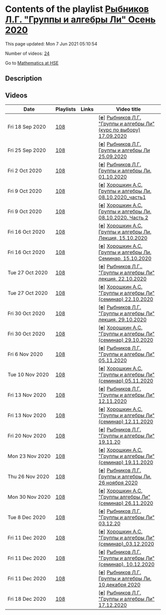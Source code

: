# Contents of the playlist [Рыбников Л.Г. "Группы и алгебры Ли" Осень 2020](https://www.youtube.com/playlist?list=PLq3E5oubNNoC2-mtxXV3sdmd3l2DD8dEz)

This page updated: Mon 7 Jun 2021 05:10:54

Number of videos: [24](#videos)

Go to [Mathematics at HSE](../README.md)

## Description



## Videos

|Date|Playlists|Links|Video title|
|---|---|---|---|
| Fri&nbsp;18&nbsp;Sep&nbsp;2020 | [108](../playlists/108 "Рыбников Л.Г. &#34;Группы и алгебры Ли&#34; Осень 2020") |  | [[**e**](https://studio.youtube.com/video/KV2HITEddEs/edit "Edit")] [Рыбников Л.Г. &#34;Группы и алгебры Ли&#34; (курс по выбору) 17.09.2020](https://www.youtube.com/watch?v=KV2HITEddEs&list=PLq3E5oubNNoC2-mtxXV3sdmd3l2DD8dEz) |
| Fri&nbsp;25&nbsp;Sep&nbsp;2020 | [108](../playlists/108 "Рыбников Л.Г. &#34;Группы и алгебры Ли&#34; Осень 2020") |  | [[**e**](https://studio.youtube.com/video/xQ57GZgMXbg/edit "Edit")] [Рыбников Л.Г. Группы и алгебры Ли 25.09.2020](https://www.youtube.com/watch?v=xQ57GZgMXbg&list=PLq3E5oubNNoC2-mtxXV3sdmd3l2DD8dEz) |
| Fri&nbsp;2&nbsp;Oct&nbsp;2020 | [108](../playlists/108 "Рыбников Л.Г. &#34;Группы и алгебры Ли&#34; Осень 2020") |  | [[**e**](https://studio.youtube.com/video/uq0kem_PdoQ/edit "Edit")] [Рыбников Л.Г. Группы и алгебры Ли. 01.10.2020](https://www.youtube.com/watch?v=uq0kem_PdoQ&list=PLq3E5oubNNoC2-mtxXV3sdmd3l2DD8dEz) |
| Fri&nbsp;9&nbsp;Oct&nbsp;2020 | [108](../playlists/108 "Рыбников Л.Г. &#34;Группы и алгебры Ли&#34; Осень 2020") |  | [[**e**](https://studio.youtube.com/video/DKyHTEYICr4/edit "Edit")] [Хорошкин А.С. Группы и алгебры Ли. 08.10.2020&#95;часть1](https://www.youtube.com/watch?v=DKyHTEYICr4&list=PLq3E5oubNNoC2-mtxXV3sdmd3l2DD8dEz) |
| Fri&nbsp;9&nbsp;Oct&nbsp;2020 | [108](../playlists/108 "Рыбников Л.Г. &#34;Группы и алгебры Ли&#34; Осень 2020") |  | [[**e**](https://studio.youtube.com/video/hNk3qyDSLy0/edit "Edit")] [Хорошкин А.С. Группы и алгебры Ли. 08.10.2020. Часть 2](https://www.youtube.com/watch?v=hNk3qyDSLy0&list=PLq3E5oubNNoC2-mtxXV3sdmd3l2DD8dEz) |
| Fri&nbsp;16&nbsp;Oct&nbsp;2020 | [108](../playlists/108 "Рыбников Л.Г. &#34;Группы и алгебры Ли&#34; Осень 2020") |  | [[**e**](https://studio.youtube.com/video/2FHM84ISGJ4/edit "Edit")] [Хорошкин А.С. Группы и алгебры Ли. Лекция, 15.10.2020](https://www.youtube.com/watch?v=2FHM84ISGJ4&list=PLq3E5oubNNoC2-mtxXV3sdmd3l2DD8dEz) |
| Fri&nbsp;16&nbsp;Oct&nbsp;2020 | [108](../playlists/108 "Рыбников Л.Г. &#34;Группы и алгебры Ли&#34; Осень 2020") |  | [[**e**](https://studio.youtube.com/video/OmZGXRJVzac/edit "Edit")] [Хорошкин А.С. Группы и алгебры Ли. Семинар, 15.10.2020](https://www.youtube.com/watch?v=OmZGXRJVzac&list=PLq3E5oubNNoC2-mtxXV3sdmd3l2DD8dEz) |
| Tue&nbsp;27&nbsp;Oct&nbsp;2020 | [108](../playlists/108 "Рыбников Л.Г. &#34;Группы и алгебры Ли&#34; Осень 2020") |  | [[**e**](https://studio.youtube.com/video/L9dzCNv43ko/edit "Edit")] [Рыбников Л.Г.. &#34;Группы и алгебры Ли&#34; лекция. 22.10.2020](https://www.youtube.com/watch?v=L9dzCNv43ko&list=PLq3E5oubNNoC2-mtxXV3sdmd3l2DD8dEz) |
| Tue&nbsp;27&nbsp;Oct&nbsp;2020 | [108](../playlists/108 "Рыбников Л.Г. &#34;Группы и алгебры Ли&#34; Осень 2020") |  | [[**e**](https://studio.youtube.com/video/itkJaanXMDQ/edit "Edit")] [Хорошкин А.С. &#34;Группы и алгебры Ли&#34; (семинар) 22.10.2020](https://www.youtube.com/watch?v=itkJaanXMDQ&list=PLq3E5oubNNoC2-mtxXV3sdmd3l2DD8dEz) |
| Fri&nbsp;30&nbsp;Oct&nbsp;2020 | [108](../playlists/108 "Рыбников Л.Г. &#34;Группы и алгебры Ли&#34; Осень 2020") |  | [[**e**](https://studio.youtube.com/video/6YceotvZfA8/edit "Edit")] [Рыбников Л.Г. &#34;Группы и алгебры Ли&#34; лекция. 29.10.2020](https://www.youtube.com/watch?v=6YceotvZfA8&list=PLq3E5oubNNoC2-mtxXV3sdmd3l2DD8dEz) |
| Fri&nbsp;30&nbsp;Oct&nbsp;2020 | [108](../playlists/108 "Рыбников Л.Г. &#34;Группы и алгебры Ли&#34; Осень 2020") |  | [[**e**](https://studio.youtube.com/video/yzU-305fW4w/edit "Edit")] [Хорошкин А.С. &#34;Группы и алгебры Ли&#34; (семинар) 29.10.2020](https://www.youtube.com/watch?v=yzU-305fW4w&list=PLq3E5oubNNoC2-mtxXV3sdmd3l2DD8dEz) |
| Fri&nbsp;6&nbsp;Nov&nbsp;2020 | [108](../playlists/108 "Рыбников Л.Г. &#34;Группы и алгебры Ли&#34; Осень 2020") |  | [[**e**](https://studio.youtube.com/video/FX2wGBK_9g4/edit "Edit")] [Рыбников Л.Г. &#34;Группы и алгебры Ли&#34; 05.11.2020](https://www.youtube.com/watch?v=FX2wGBK_9g4&list=PLq3E5oubNNoC2-mtxXV3sdmd3l2DD8dEz) |
| Tue&nbsp;10&nbsp;Nov&nbsp;2020 | [108](../playlists/108 "Рыбников Л.Г. &#34;Группы и алгебры Ли&#34; Осень 2020") |  | [[**e**](https://studio.youtube.com/video/N9Ml9Ecib6Q/edit "Edit")] [Хорошкин А.С. &#34;Группы и алгебры Ли&#34; (семинар) 05.11.2020](https://www.youtube.com/watch?v=N9Ml9Ecib6Q&list=PLq3E5oubNNoC2-mtxXV3sdmd3l2DD8dEz) |
| Fri&nbsp;13&nbsp;Nov&nbsp;2020 | [108](../playlists/108 "Рыбников Л.Г. &#34;Группы и алгебры Ли&#34; Осень 2020") |  | [[**e**](https://studio.youtube.com/video/3SBnLy6mpCM/edit "Edit")] [Рыбников Л.Г. &#34;Группы и алгебры Ли&#34; 12.11.2020](https://www.youtube.com/watch?v=3SBnLy6mpCM&list=PLq3E5oubNNoC2-mtxXV3sdmd3l2DD8dEz) |
| Fri&nbsp;13&nbsp;Nov&nbsp;2020 | [108](../playlists/108 "Рыбников Л.Г. &#34;Группы и алгебры Ли&#34; Осень 2020") |  | [[**e**](https://studio.youtube.com/video/tEjbbDZAq1k/edit "Edit")] [Хорошкин А.С. &#34;Группы и алгебры Ли&#34; (семинар) 12.11.2020](https://www.youtube.com/watch?v=tEjbbDZAq1k&list=PLq3E5oubNNoC2-mtxXV3sdmd3l2DD8dEz) |
| Fri&nbsp;20&nbsp;Nov&nbsp;2020 | [108](../playlists/108 "Рыбников Л.Г. &#34;Группы и алгебры Ли&#34; Осень 2020") |  | [[**e**](https://studio.youtube.com/video/jfixHyO9ocI/edit "Edit")] [Рыбников Л.Г. &#34;Группы и алгебры Ли&#34; 19.11.20](https://www.youtube.com/watch?v=jfixHyO9ocI&list=PLq3E5oubNNoC2-mtxXV3sdmd3l2DD8dEz) |
| Mon&nbsp;23&nbsp;Nov&nbsp;2020 | [108](../playlists/108 "Рыбников Л.Г. &#34;Группы и алгебры Ли&#34; Осень 2020") |  | [[**e**](https://studio.youtube.com/video/mgz9TjHsJYw/edit "Edit")] [Хорошкин А.С. &#34;Группы и алгебры Ли&#34; (семинар) 19.11.2020](https://www.youtube.com/watch?v=mgz9TjHsJYw&list=PLq3E5oubNNoC2-mtxXV3sdmd3l2DD8dEz) |
| Thu&nbsp;26&nbsp;Nov&nbsp;2020 | [108](../playlists/108 "Рыбников Л.Г. &#34;Группы и алгебры Ли&#34; Осень 2020") |  | [[**e**](https://studio.youtube.com/video/Jm7QpABcies/edit "Edit")] [Рыбников Л.Г. Группы и алгебры Ли. 26 ноября 2020](https://www.youtube.com/watch?v=Jm7QpABcies&list=PLq3E5oubNNoC2-mtxXV3sdmd3l2DD8dEz "Лекция 26 ноября") |
| Mon&nbsp;30&nbsp;Nov&nbsp;2020 | [108](../playlists/108 "Рыбников Л.Г. &#34;Группы и алгебры Ли&#34; Осень 2020") |  | [[**e**](https://studio.youtube.com/video/7DpGjSKnMYs/edit "Edit")] [Хорошкин А.С. &#34;Группы алгебры Ли&#34; (семинар) 26.11.2020](https://www.youtube.com/watch?v=7DpGjSKnMYs&list=PLq3E5oubNNoC2-mtxXV3sdmd3l2DD8dEz) |
| Tue&nbsp;8&nbsp;Dec&nbsp;2020 | [108](../playlists/108 "Рыбников Л.Г. &#34;Группы и алгебры Ли&#34; Осень 2020") |  | [[**e**](https://studio.youtube.com/video/gWauExNx0zQ/edit "Edit")] [Рыбников Л.Г. &#34;Группы и алгебры Ли&#34; 03.12.20](https://www.youtube.com/watch?v=gWauExNx0zQ&list=PLq3E5oubNNoC2-mtxXV3sdmd3l2DD8dEz) |
| Fri&nbsp;11&nbsp;Dec&nbsp;2020 | [108](../playlists/108 "Рыбников Л.Г. &#34;Группы и алгебры Ли&#34; Осень 2020") |  | [[**e**](https://studio.youtube.com/video/8zDZeEF9SiI/edit "Edit")] [Хорошкин А.С. &#34;Группы и алгебры Ли&#34; (семинар)&#95;03.12.2020](https://www.youtube.com/watch?v=8zDZeEF9SiI&list=PLq3E5oubNNoC2-mtxXV3sdmd3l2DD8dEz) |
| Fri&nbsp;11&nbsp;Dec&nbsp;2020 | [108](../playlists/108 "Рыбников Л.Г. &#34;Группы и алгебры Ли&#34; Осень 2020") |  | [[**e**](https://studio.youtube.com/video/enwooBRTx44/edit "Edit")] [Рыбников Л.Г. &#34;Группы и алгебры Ли&#34; (семинар). 10.12.2020](https://www.youtube.com/watch?v=enwooBRTx44&list=PLq3E5oubNNoC2-mtxXV3sdmd3l2DD8dEz) |
| Fri&nbsp;11&nbsp;Dec&nbsp;2020 | [108](../playlists/108 "Рыбников Л.Г. &#34;Группы и алгебры Ли&#34; Осень 2020") |  | [[**e**](https://studio.youtube.com/video/r4nIKJo1uCM/edit "Edit")] [Рыбников Л.Г. Группы и алгебры Ли. 10 декабря 2020](https://www.youtube.com/watch?v=r4nIKJo1uCM&list=PLq3E5oubNNoC2-mtxXV3sdmd3l2DD8dEz) |
| Fri&nbsp;18&nbsp;Dec&nbsp;2020 | [108](../playlists/108 "Рыбников Л.Г. &#34;Группы и алгебры Ли&#34; Осень 2020") |  | [[**e**](https://studio.youtube.com/video/fM6QwUtaqpo/edit "Edit")] [Рыбников Л.Г. &#34;Группы и алгебры Ли&#34; 17.12.2020](https://www.youtube.com/watch?v=fM6QwUtaqpo&list=PLq3E5oubNNoC2-mtxXV3sdmd3l2DD8dEz) |
